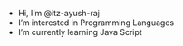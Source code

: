 -  Hi, I’m @itz-ayush-raj
-  I’m interested in Programming Languages
-  I’m currently learning Java Script

<!---
itz-ayush-raj/itz-ayush-raj is a ✨ special ✨ repository because its `README.md` (this file) appears on your GitHub profile.
You can click the Preview link to take a look at your changes.
--->
